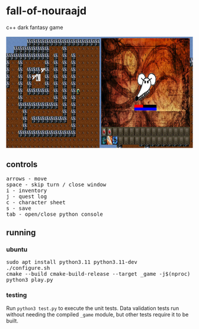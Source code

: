 # fall-of-nouraajd
c++ dark fantasy game
<br/><br/>
<img src="./screenshots/maze.png" width="50%" height="300"><img src="./screenshots/fight.png" width="50%" height="300">
## controls
<pre>
arrows - move
space - skip turn / close window
i - inventory
j - quest log
c - character sheet
s - save
tab - open/close python console
</pre>
## running
### ubuntu
<pre>
sudo apt install python3.11 python3.11-dev
./configure.sh
cmake --build cmake-build-release --target _game -j$(nproc)
python3 play.py
</pre>
### testing
Run `python3 test.py` to execute the unit tests. Data validation tests run without
needing the compiled `_game` module, but other tests require it to be built.
